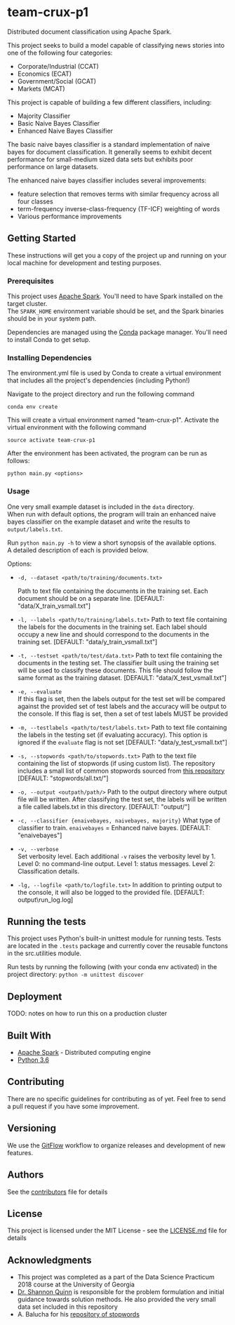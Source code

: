 # team-crux-p1

Distributed document classification using Apache Spark.

This project seeks to build a model capable of classifying news stories into one of the following four categories:
* Corporate/Industrial (CCAT)
* Economics (ECAT)
* Government/Social (GCAT)
* Markets (MCAT)

This project is capable of building a few different classifiers, including:
* Majority Classifier
* Basic Naive Bayes Classifier
* Enhanced Naive Bayes Classifier

The basic naive bayes classifier is a standard implementation of naive bayes for document classification.
It generally seems to exhibit decent performance for small-medium sized data sets but exhibits poor performance
on large datasets.

The enhanced naive bayes classifier includes several improvements:
* feature selection that removes terms with similar frequency across all four classes
* term-frequency inverse-class-frequency (TF-ICF) weighting of words
* Various performance improvements

## Getting Started

These instructions will get you a copy of the project up and running on your local machine for development and testing 
purposes.

### Prerequisites

This project uses [Apache Spark](https://spark.apache.org).  You'll need to have Spark installed on the target cluster.  
The ```SPARK_HOME``` environment variable should be set, and the Spark binaries should be in your system path.

Dependencies are managed using the [Conda](https://conda.io/docs/) package manager.  You'll need to install Conda to get setup.

### Installing Dependencies

The environment.yml file is used by Conda to create a virtual environment that includes all the project's dependencies (including Python!)

Navigate to the project directory and run the following command

```
conda env create
```

This will create a virtual environment named "team-crux-p1".  Activate the virtual environment with the following command

```
source activate team-crux-p1
```

After the environment has been activated, the program can be run as follows:

```
python main.py <options>
```

### Usage

One very small example dataset is included in the ```data``` directory.  
When run with default options, the program will train an enhanced naive bayes classifier on the example
dataset and write the results to ```output/labels.txt```.

Run ```python main.py -h``` to view a short synopsis of the available options.  
A detailed description of each is provided below.

Options:
* ```-d, --dataset <path/to/training/documents.txt>```

    Path to text file containing the documents in the training set.  Each document should be on a separate line.
    [DEFAULT: "data/X_train_vsmall.txt"]

* ```-l, --labels <path/to/training/labels.txt>```
    Path to text file containing the labels for the documents in the training set.  Each label should
    occupy a new line and should correspond to the documents in the training set.
    [DEFAULT: "data/y_train_vsmall.txt"]
                        
* ```-t, --testset <path/to/test/data.txt>```
    Path to text file containing the documents in the testing set. 
    The classifier built using the training set will be used to classify these documents.
    This file should follow the same format as the training dataset.
    [DEFAULT: "data/X_test_vsmall.txt"]
                        
* ```-e, --evaluate```        
    If this flag is set, then the labels output for the test set will be compared against 
    the provided set of test labels and the accuracy will be output to the console.
    If this flag is set, then a set of test labels MUST be provided
    
* ```-m, --testlabels <path/to/test/labels.txt>```
    Path to text file containing the labels in the testing set (if evaluating accuracy). 
    This option is ignored if the ```evaluate``` flag is not set
    [DEFAULT: "data/y_test_vsmall.txt"]
    
* ```-s, --stopwords <path/to/stopwords.txt>```
    Path to the text file containing the list of stopwords (if using custom list).
    The repository includes a small list of common stopwords sourced from 
    [this repository](https://code.google.com/archive/p/stop-words/)
    [DEFAULT: "stopwords/all.txt/"]
    
* ```-o, --output <outpath/path/>```
    Path to the output directory where output file will be
    written.  After classifying the test set, the labels will be written a file called labels.txt in
    this directory.
    [DEFAULT: "output/"]
                        
* ```-c, --classifier {enaivebayes, naivebayes, majority}```
    What type of classifier to train.  ```enaivebayes``` = Enhanced naive bayes.
    [DEFAULT: "enaivebayes"]
    
                        
* ```-v, --verbose```         
    Set verbosity level.  Each additional ```-v``` raises the verbosity level by 1.
    Level 0: no command-line output.
    Level 1: status messages. 
    Level 2: Classification details.
    
* ```-lg, --logfile <path/to/logfile.txt>```
    In addition to printing output to the console, it will also be logged to the provided file.
    [DEFAULT: output\run_log.log]
    

## Running the tests

This project uses Python's built-in unittest module for running tests.
Tests are located in the `.tests` package and currently cover the reusable functons in the src.utilities module.

Run tests by running the following (with your conda env activated) in the project directory:
```python -m unittest discover```


## Deployment

TODO: notes on how to run this on a production cluster

## Built With

* [Apache Spark](https://spark.apache.org/) - Distributed computing engine
* [Python 3.6](https://www.python.org/)

## Contributing

There are no specific guidelines for contributing as of yet.  Feel free to send a pull request if you have
some improvement.

## Versioning

We use the [GitFlow](https://www.atlassian.com/git/tutorials/comparing-workflows/gitflow-workflow) 
workflow to organize releases and development of new features.

## Authors

See the [contributors](https://github.com/dsp-uga/team-crux-p1/contributors.md) file for details

## License

This project is licensed under the MIT License - see the [LICENSE.md](LICENSE) file for details

## Acknowledgments

* This project was completed as a part of the Data Science Practicum 2018 course at the University of Georgia
* [Dr. Shannon Quinn](https://github.com/magsol)
 is responsible for the problem formulation and initial guidance towards solution methods.  He also 
 provided the very small data set included in this repository
* A. Balucha for his [repository of stopwords](https://code.google.com/archive/p/stop-words/)

